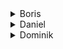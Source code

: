 
<details>
<summary>Boris </summary>


</details>
<details>
<summary>Daniel </summary>
https://www.youtube.com/watch?v=XNjOSY-wcb0


</details>
<details>
<summary> Dominik </summary>


</details>
